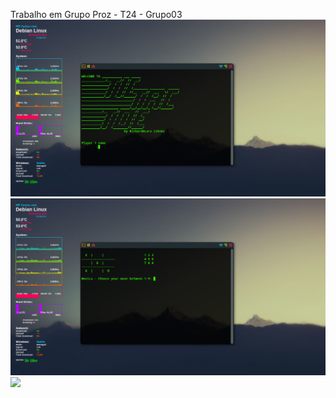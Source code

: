 
Trabalho em Grupo Proz - T24 - Grupo03
![](https://github.com/RichardGLara/tictactoe/blob/main/2024-03-16-10-56-03_scrot.png)
![](https://github.com/RichardGLara/tictactoe/blob/main/2024-03-16-10-59-04_scrot.png)
![](https://github.com/RichardGLara/tictactoe/blob/main/2024-03-16-10-01-06_scrot.png)
